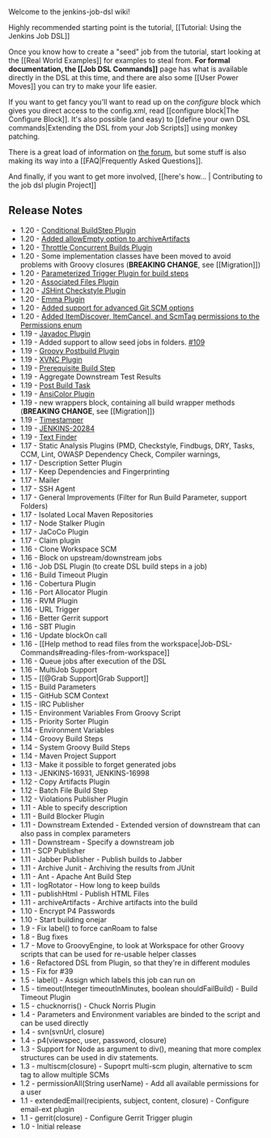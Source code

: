 Welcome to the jenkins-job-dsl wiki!

Highly recommended starting point is the tutorial, [[Tutorial: Using the Jenkins Job DSL]]

Once you know how to create a "seed" job from the tutorial, start looking at the [[Real World Examples]] for examples to steal from.  **For formal documentation, the [[Job DSL Commands]]** page has what is available directly in the DSL at this time, and there are also some [[User Power Moves]] you can try to make your life easier.

If you want to get fancy you'll want to read up on the _configure_ block which gives you direct access to the config.xml, read [[configure block|The Configure Block]]. It's also possible (and easy) to [[define your own DSL commands|Extending the DSL from your Job Scripts]] using monkey patching.

There is a great load of information on [the forum](https://groups.google.com/forum/#!forum/job-dsl-plugin), but some stuff is also making its way into a [[FAQ|Frequently Asked Questions]].

And finally, if you want to get more involved, [[here's how... | Contributing to the job dsl plugin Project]]

## Release Notes
* 1.20 - [Conditional BuildStep Plugin](https://wiki.jenkins-ci.org/display/JENKINS/Conditional+BuildStep+Plugin)
* 1.20 - [Added allowEmpty option to archiveArtifacts](wiki/Job-reference#archive-artifacts)
* 1.20 - [Throttle Concurrent Builds Plugin](https://wiki.jenkins-ci.org/display/JENKINS/Throttle+Concurrent+Builds+Plugin)
* 1.20 - Some implementation classes have been moved to avoid problems with Groovy closures (**BREAKING CHANGE**, see [[Migration]])
* 1.20 - [Parameterized Trigger Plugin for build steps](https://wiki.jenkins-ci.org/display/JENKINS/Parameterized+Trigger+Plugin)
* 1.20 - [Associated Files Plugin](https://wiki.jenkins-ci.org/display/JENKINS/Associated+Files+Plugin)
* 1.20 - [JSHint Checkstyle Plugin](https://wiki.jenkins-ci.org/display/JENKINS/JSHint+Checkstyle+Plugin)
* 1.20 - [Emma Plugin](https://wiki.jenkins-ci.org/display/JENKINS/Emma+Plugin)
* 1.20 - [Added support for advanced Git SCM options](wiki/Job-reference#git)
* 1.20 - [Added ItemDiscover, ItemCancel, and ScmTag permissions to the Permissions enum](https://github.com/jenkinsci/job-dsl-plugin/pull/97)
* 1.19 - [Javadoc Plugin](https://wiki.jenkins-ci.org/display/JENKINS/Javadoc+Plugin)
* 1.19 - Added support to allow seed jobs in folders. [#109](https://github.com/jenkinsci/job-dsl-plugin/pull/109)
* 1.19 - [Groovy Postbuild Plugin](https://wiki.jenkins-ci.org/display/JENKINS/Groovy+Postbuild+Plugin)
* 1.19 - [XVNC Plugin](https://wiki.jenkins-ci.org/display/JENKINS/Xvnc+Plugin)
* 1.19 - [Prerequisite Build Step](https://wiki.jenkins-ci.org/display/JENKINS/Prerequisite+build+step+plugin)
* 1.19 - Aggregate Downstream Test Results
* 1.19 - [Post Build Task](https://wiki.jenkins-ci.org/display/JENKINS/Post+build+task)
* 1.19 - [AnsiColor Plugin](https://wiki.jenkins-ci.org/display/JENKINS/AnsiColor+Plugin)
* 1.19 - new wrappers block, containing all build wrapper methods (**BREAKING CHANGE**, see [[Migration]])
* 1.19 - [Timestamper](https://wiki.jenkins-ci.org/display/JENKINS/Timestamper)
* 1.19 - [JENKINS-20284](https://issues.jenkins-ci.org/browse/JENKINS-20284)
* 1.19 - [Text Finder](https://wiki.jenkins-ci.org/display/JENKINS/Text-finder+Plugin)
* 1.17 - Static Analysis Plugins (PMD, Checkstyle, Findbugs, DRY, Tasks, CCM, Lint, OWASP Dependency Check, Compiler warnings, 
* 1.17 - Description Setter Plugin
* 1.17 - Keep Dependencies and Fingerprinting
* 1.17 - Mailer
* 1.17 - SSH Agent
* 1.17 - General Improvements (Filter for Run Build Parameter, support Folders)
* 1.17 - Isolated Local Maven Repositories
* 1.17 - Node Stalker Plugin
* 1.17 - JaCoCo Plugin
* 1.17 - Claim plugin
* 1.16 - Clone Workspace SCM
* 1.16 - Block on upstream/downstream jobs
* 1.16 - Job DSL Plugin (to create DSL build steps in a job)
* 1.16 - Build Timeout Plugin
* 1.16 - Cobertura Plugin
* 1.16 - Port Allocator Plugin
* 1.16 - RVM Plugin
* 1.16 - URL Trigger
* 1.16 - Better Gerrit support
* 1.16 - SBT Plugin
* 1.16 - Update blockOn call
* 1.16 - [[Help method to read files from the workspace|Job-DSL-Commands#reading-files-from-workspace]]
* 1.16 - Queue jobs after execution of the DSL
* 1.16 - MultiJob Support
* 1.15 - [[@Grab Support|Grab Support]]
* 1.15 - Build Parameters
* 1.15 - GitHub SCM Context
* 1.15 - IRC Publisher
* 1.15 - Environment Variables From Groovy Script
* 1.15 - Priority Sorter Plugin
* 1.14 - Environment Variables
* 1.14 - Groovy Build Steps
* 1.14 - System Groovy Build Steps
* 1.14 - Maven Project Support
* 1.13 - Make it possible to forget generated jobs
* 1.13 - JENKINS-16931, JENKINS-16998
* 1.12 - Copy Artifacts Plugin
* 1.12 - Batch File Build Step
* 1.12 - Violations Publisher Plugin
* 1.11 - Able to specify description
* 1.11 - Build Blocker Plugin
* 1.11 - Downstream Extended - Extended version of downstream that can also pass in complex parameters
* 1.11 - Downstream - Specify a downstream job
* 1.11 - SCP Publisher
* 1.11 - Jabber Publisher - Publish builds to Jabber
* 1.11 - Archive Junit - Archiving the results from JUnit
* 1.11 - Ant - Apache Ant Build Step
* 1.11 - logRotator - How long to keep builds
* 1.11 - publishHtml - Publish HTML Files
* 1.11 - archiveArtifacts - Archive artifacts into the build
* 1.10 - Encrypt P4 Passwords
* 1.10 - Start building onejar
* 1.9 - Fix label() to force canRoam to false
* 1.8 - Bug fixes
* 1.7 - Move to GroovyEngine, to look at Workspace for other Groovy scripts that can be used for re-usable helper classes
* 1.6 - Refactored DSL from Plugin, so that they're in different modules
* 1.5 - Fix for #39
* 1.5 - label() - Assign which labels this job can run on
* 1.5 - timeout(Integer timeoutInMinutes, boolean shouldFailBuild) - Build Timeout Plugin
* 1.5 - chucknorris() - Chuck Norris Plugin
* 1.4 - Parameters and Environment variables are binded to the script and can be used directly
* 1.4 - svn(svnUrl, closure)
* 1.4 - p4(viewspec, user, password, closure)
* 1.3 - Support for Node as argument to div(), meaning that more complex structures can be used in div statements.
* 1.3 - multiscm(closure) - Supoprt multi-scm plugin, alternative to scm tag to allow multiple SCMs
* 1.2 - permissionAll(String userName) - Add all available permissions for a user
* 1.1 - extendedEmail(recipients, subject, content, closure) - Configure email-ext plugin
* 1.1 - gerrit(closure) - Configure Gerrit Trigger plugin
* 1.0 - Initial release